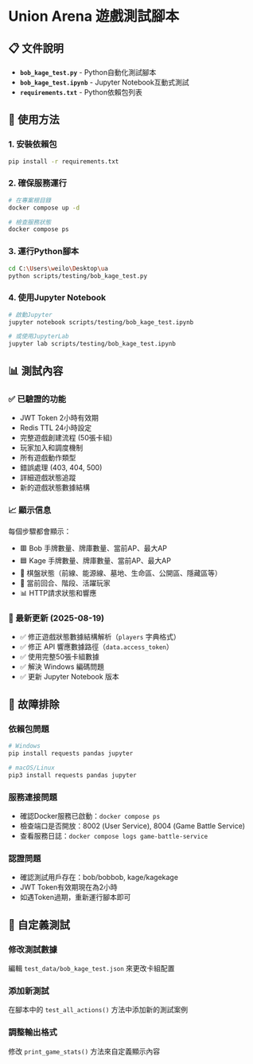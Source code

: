 # Union Arena 遊戲測試腳本

## 📋 文件說明

- **`bob_kage_test.py`** - Python自動化測試腳本
- **`bob_kage_test.ipynb`** - Jupyter Notebook互動式測試
- **`requirements.txt`** - Python依賴包列表

## 🚀 使用方法

### 1. 安裝依賴包
```bash
pip install -r requirements.txt
```

### 2. 確保服務運行
```bash
# 在專案根目錄
docker compose up -d

# 檢查服務狀態
docker compose ps
```

### 3. 運行Python腳本
```bash
cd C:\Users\weilo\Desktop\ua
python scripts/testing/bob_kage_test.py
```

### 4. 使用Jupyter Notebook
```bash
# 啟動Jupyter
jupyter notebook scripts/testing/bob_kage_test.ipynb

# 或使用JupyterLab
jupyter lab scripts/testing/bob_kage_test.ipynb
```

## 📊 測試內容

### ✅ 已驗證的功能
- JWT Token 2小時有效期
- Redis TTL 24小時設定
- 完整遊戲創建流程 (50張卡組)
- 玩家加入和調度機制
- 所有遊戲動作類型
- 錯誤處理 (403, 404, 500)
- 詳細遊戲狀態追蹤
- 新的遊戲狀態數據結構

### 📈 顯示信息
每個步驟都會顯示：
- 🟥 Bob 手牌數量、牌庫數量、當前AP、最大AP
- 🟦 Kage 手牌數量、牌庫數量、當前AP、最大AP
- 🎲 棋盤狀態（前線、能源線、墓地、生命區、公開區、隱藏區等）
- 🔄 當前回合、階段、活躍玩家
- 📊 HTTP請求狀態和響應

### 🔧 最新更新 (2025-08-19)
- ✅ 修正遊戲狀態數據結構解析（`players` 字典格式）
- ✅ 修正 API 響應數據路徑（`data.access_token`）
- ✅ 使用完整50張卡組數據
- ✅ 解決 Windows 編碼問題
- ✅ 更新 Jupyter Notebook 版本

## 🔧 故障排除

### 依賴包問題
```bash
# Windows
pip install requests pandas jupyter

# macOS/Linux
pip3 install requests pandas jupyter
```

### 服務連接問題
- 確認Docker服務已啟動：`docker compose ps`
- 檢查端口是否開放：8002 (User Service), 8004 (Game Battle Service)
- 查看服務日誌：`docker compose logs game-battle-service`

### 認證問題
- 確認測試用戶存在：bob/bobbob, kage/kagekage
- JWT Token有效期現在為2小時
- 如遇Token過期，重新運行腳本即可

## 📝 自定義測試

### 修改測試數據
編輯 `test_data/bob_kage_test.json` 來更改卡組配置

### 添加新測試
在腳本中的 `test_all_actions()` 方法中添加新的測試案例

### 調整輸出格式
修改 `print_game_stats()` 方法來自定義顯示內容